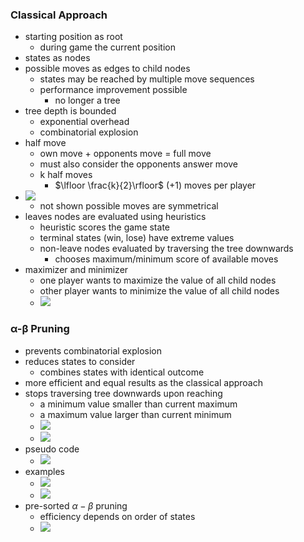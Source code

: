 ### Classical Approach
+ starting position as root
	+ during game the current position
+ states as nodes
+ possible moves as edges to child nodes
	+ states may be reached by multiple move sequences
	+ performance improvement possible
		+ no longer a tree
+ tree depth is bounded
	+ exponential overhead
	+ combinatorial explosion 
+ half move
	+ own move + opponents move = full move
	+ must also consider the opponents answer move
	+ k half moves
		+ $\lfloor \frac{k}{2}\rfloor$ $(+1)$ moves per player
+ ![](Pasted%20image%2020231004125826.png)
	+ not shown possible moves are symmetrical
+ leaves nodes are evaluated using heuristics
	+ heuristic scores the game state
	+ terminal states (win, lose) have extreme values
	+ non-leave nodes evaluated by traversing the tree downwards
		+ chooses maximum/minimum score of available moves
+ maximizer and minimizer
	+ one player wants to maximize the value of all child nodes
	+ other player wants to minimize the value of all child nodes
	+ ![](Pasted%20image%2020231004130753.png)

### α-β Pruning
+ prevents combinatorial explosion
+ reduces states to consider
	+ combines states with identical outcome
+ more efficient and equal results as the classical approach
+ stops traversing tree downwards upon reaching
	+ a minimum value smaller than current maximum
	+ a maximum value larger than current minimum
	+ ![](Pasted%20image%2020231004132231.png)
	+ ![](Pasted%20image%2020231004132615.png)
+ pseudo code
	+ ![](Pasted%20image%2020231004132655.png)
+ examples
	+ ![](Pasted%20image%2020231004133517.png)
	+ ![](Pasted%20image%2020231004134124.png)
+ pre-sorted $\alpha-\beta$ pruning
	+ efficiency depends on order of states
	+ ![](Pasted%20image%2020231004134247.png)
